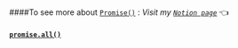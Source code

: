 ####To see more about [`Promise()`](https://occipital-scapula-12a.notion.site/promise-91f66803420b455b9a1271cd2e644603) : <em>Visit my  [`Notion page`](https://occipital-scapula-12a.notion.site/Hyebin-Kim-0adec3c683354a36bd5d542afdf313f7)  </em>👈
#### [`promise.all()`](https://occipital-scapula-12a.notion.site/Promise-all-3070315980cc45ba889ac160d10df92d)